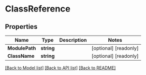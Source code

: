 # ClassReference

## Properties

Name | Type | Description | Notes
------------ | ------------- | ------------- | -------------
**ModulePath** | **string** |  | [optional] [readonly] 
**ClassName** | **string** |  | [optional] [readonly] 

[[Back to Model list]](../README.md#documentation-for-models) [[Back to API list]](../README.md#documentation-for-api-endpoints) [[Back to README]](../README.md)


